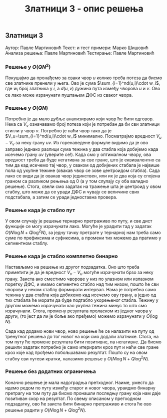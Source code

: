 ﻿---
title: Златници 3 - опис решења
---

## Златници 3

Аутор: Павле Мартиновић 
Текст: и тест примери: Марко Шишовић 
Анализа решења: Павле Мартиновић
Тестирање: Павле Мартиновић

###  Решење у $O(QN^2)$
Покушајмо да пронађемо за сваки чвор $u$ колико треба потеза да бисмо све златнике пренели у њега. Ово је сума $\sum_{i=1}^nd(u,i)\cdot w_i$, где $w_i$ број златника у $i$, а $d(u,v)$ дужина пута између чворова $u$ и $v$. Ово се лако може израчунати пуштањем ДФС из сваког чвора.

###  Решење у $O(QN)$
Потребно је да мало дубље анализирамо који чвор ће бити одговор. Нека са $V_v$ означавамо број потеза који је потребан да би сви златници стигли у чвор $v$. Потребно је наћи чвор тако да је $V_u=\sum_{i=1}^nd(u,i)\cdot w_i$ минимално. Посматрајмо вредност $V_u-V_v$ за неку грану $uv$. Из горенаведене формуле видимо да је ово заправо једнако разлици сума тежина у два стабла која добијемо када исечемо грану $uv$ (уверите се!). Када смо у оптималном чвору, ова вредност треба да буде негативна за све гране, што је еквивалентно са тим да кад исечемо тај чвор, у сваком од добијених стабала је највише пола од укупне тежине (овакав чвор се зове центроидом стабла). Сада лако се види да је овакав чвор јединствен, или их је два која су спојена граном са разликом рењења од $0$ (а у том слулају су оба валидно решење). Стога, свели смо задатак на тражење шта је центроид у овом стаблу, што може да се уради ДФС и чувају се величине свих подстабала, а затим се уради једноставна провера.
### Решење када је стабло пут
У овом случају је решење тернарно претраживо по путу, и све дист функције се могу израчунати лако. Могуће је урадити тад у задатак $O(N\log N + Q\log^2 N)$, за једну тачку претраге у тернарној нам треба само суме по префиксима и суфиксима, а промени тих можемо да пратимо у сегментном стаблу.  
### Решење када је стабло комплетно бинарно
Настављамо на решење из другог подзадатка. Оно што треба приметити је да је вредност $V_v-V_u$ могуће израчунати брзо за неку грану. Заиста ако сместимо чворове у низ по улазном или излазном поретку ДФС, и имамо сегментно стабло над тим низом, пошто ће сви чворови у неком стаблу формирати интервал. Нама је потребна само тежина у два стабла која добихемо кад исечемо ову грану, а једно од тих стабала ће морати да буде подтабло укорењеног стабла. Тежину у другом можемо израчунати као укупна тежина минус то што смо израчунали. Стога, промену резултата проласком из једног чвора у други, (то јест да ли је боље ако пређемо) можемо израчунати у $O(\log N)$.

Сада кад додамо нови чвор, ново решење ће се налазити на путу од тренутног решења до тог новог на који смо додали златнике. Стога, на том путу ће промене резултата бити позитивне, па негативне. Да бисмо решили задатак потребно је само итерирати кроз пут и наћи све гране кроз које кад прођемо побољшавамо резултат. Пошто су на овом стаблу сви путеви кратки, налазимо решење у $O(N\log N + Q\log^2 N)$.
### Решење без додатних ограничења
Коначно решење је мала надоградња претходног. Наиме, уместо да идемо редом по путу између старог и новог чвора, ураидмо бинарну претрагу на том путу да бисмо пронашли последњу грану која нам даје позитиван скор на резултат. По свему описаном у претходном подзадатку, ово ће заиста бити бинарно претраживо и стога ће ово решење радити у $O(N\log N + Q\log^2 N)$.
